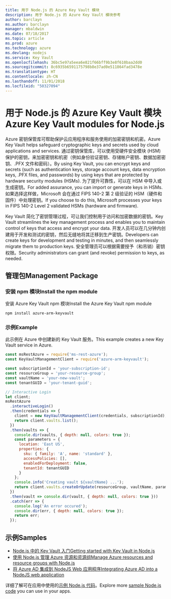 ```yaml
---
title: 用于 Node.js 的 Azure Key Vault 模块
description: 用于 Node.js 的 Azure Key Vault 模块参考
author: barclayn
ms.author: barclayn
manager: mbaldwin
ms.date: 07/18/2017
ms.topic: article
ms.prod: azure
ms.technology: azure
ms.devlang: nodejs
ms.service: Key Vault
ms.openlocfilehash: 36bc5e97a5eea6e821f66bff9b3e8f610baa2dd0
ms.sourcegitcommit: 8c6935b6591175798b8e37ad0e511864fad3478e
ms.translationtype: HT
ms.contentlocale: zh-CN
ms.lasthandoff: 11/01/2018
ms.locfileid: "50327094"
---
```

# <a name="azure-key-vault-modules-for-nodejs"></a><span data-ttu-id="c05bb-103">用于 Node.js 的 Azure Key Vault 模块</span><span class="sxs-lookup"><span data-stu-id="c05bb-103">Azure Key Vault modules for Node.js</span></span>

<span data-ttu-id="c05bb-104">Azure 密钥保管库可帮助保护云应用程序和服务使用的加密密钥和机密。</span><span class="sxs-lookup"><span data-stu-id="c05bb-104">Azure Key Vault helps safeguard cryptographic keys and secrets used by cloud applications and services.</span></span> <span data-ttu-id="c05bb-105">通过密钥保管库，可以使用受硬件安全模块 (HSM) 保护的密钥，来加密密钥和机密（例如身份验证密钥、存储帐户密钥、数据加密密钥、.PFX 文件和密码）。</span><span class="sxs-lookup"><span data-stu-id="c05bb-105">By using Key Vault, you can encrypt keys and secrets (such as authentication keys, storage account keys, data encryption keys, .PFX files, and passwords) by using keys that are protected by hardware security modules (HSMs).</span></span> <span data-ttu-id="c05bb-106">为了提升可靠性，可以在 HSM 中导入或生成密钥。</span><span class="sxs-lookup"><span data-stu-id="c05bb-106">For added assurance, you can import or generate keys in HSMs.</span></span> <span data-ttu-id="c05bb-107">如果选择这样做，Microsoft 会在通过 FIPS 140-2 第 2 级验证的 HSM（硬件和固件）中处理密钥。</span><span class="sxs-lookup"><span data-stu-id="c05bb-107">If you choose to do this, Microsoft processes your keys in FIPS 140-2 Level 2 validated HSMs (hardware and firmware).</span></span>

<span data-ttu-id="c05bb-108">Key Vault 简化了密钥管理过程，可让我们控制用于访问和加密数据的密钥。</span><span class="sxs-lookup"><span data-stu-id="c05bb-108">Key Vault streamlines the key management process and enables you to maintain control of keys that access and encrypt your data.</span></span> <span data-ttu-id="c05bb-109">开发人员可以在几分钟内创建用于开发和测试的密钥，然后无缝地将其迁移到生产密钥。</span><span class="sxs-lookup"><span data-stu-id="c05bb-109">Developers can create keys for development and testing in minutes, and then seamlessly migrate them to production keys.</span></span> <span data-ttu-id="c05bb-110">安全管理员可以根据需要授予（和吊销）密钥权限。</span><span class="sxs-lookup"><span data-stu-id="c05bb-110">Security administrators can grant (and revoke) permission to keys, as needed.</span></span>

## <a name="management-package"></a><span data-ttu-id="c05bb-111">管理包</span><span class="sxs-lookup"><span data-stu-id="c05bb-111">Management Package</span></span>

### <a name="install-the-npm-module"></a><span data-ttu-id="c05bb-112">安装 npm 模块</span><span class="sxs-lookup"><span data-stu-id="c05bb-112">Install the npm module</span></span> 

<span data-ttu-id="c05bb-113">安装 Azure Key Vault npm 模块</span><span class="sxs-lookup"><span data-stu-id="c05bb-113">Install the Azure Key Vault npm module</span></span>

```bash
npm install azure-arm-keyvault
```

### <a name="example"></a><span data-ttu-id="c05bb-114">示例</span><span class="sxs-lookup"><span data-stu-id="c05bb-114">Example</span></span>

<span data-ttu-id="c05bb-115">此示例在 Azure 中创建新的 Key Vault 服务。</span><span class="sxs-lookup"><span data-stu-id="c05bb-115">This example creates a new Key Vault service in Azure.</span></span>

```javascript
const msRestAzure = require('ms-rest-azure');
const KeyVaultManagementClient = require('azure-arm-keyvault');

const subscriptionId = 'your-subscription-id';
const resourceGroup = 'your-resource-group';
const vaultName = 'your-new-vault';
const tenantGUID = 'your-tenant-guid';

// Interactive Login
let client;
msRestAzure
  .interactiveLogin()
  .then(credentials => {
    client = new KeyVaultManagementClient(credentials, subscriptionId);
    return client.vaults.list();
  })
  .then(vaults => {
    console.dir(vaults, { depth: null, colors: true });
    const parameters = {
      location: 'East US',
      properties: {
        sku: { family: 'A', name: 'standard' },
        accessPolicies: [],
        enabledForDeployment: false,
        tenantId: tenantGUID
      }
    };
    console.info('Creating vault ${vaultName} ...');
    return client.vaults.createOrUpdate(resourceGroup, vaultName, parameters);
  })
  .then(vault => console.dir(vault, { depth: null, colors: true }))
  .catch(err => {
    console.log('An error occured');
    console.dir(err, { depth: null, colors: true });
    return err;
  });
```

## <a name="samples"></a><span data-ttu-id="c05bb-116">示例</span><span class="sxs-lookup"><span data-stu-id="c05bb-116">Samples</span></span>

- [<span data-ttu-id="c05bb-117">Node.js 中的 Key Vault 入门</span><span class="sxs-lookup"><span data-stu-id="c05bb-117">Getting started with Key Vault in Node.js</span></span>](https://azure.microsoft.com/resources/samples/key-vault-node-getting-started/)
- [<span data-ttu-id="c05bb-118">使用 Node.js 管理 Azure 资源和资源组</span><span class="sxs-lookup"><span data-stu-id="c05bb-118">Manage Azure resources and resource groups with Node.js</span></span>](https://azure.microsoft.com/resources/samples/resource-manager-node-resources-and-groups/) 
- [<span data-ttu-id="c05bb-119">将 Azure AD 集成到 NodeJS Web 应用程序</span><span class="sxs-lookup"><span data-stu-id="c05bb-119">Integrating Azure AD into a NodeJS web application</span></span>](https://azure.microsoft.com/resources/samples/active-directory-node-webapp-openidconnect/) 

<span data-ttu-id="c05bb-120">详细了解可在应用中使用的[示例 Node.js 代码](https://azure.microsoft.com/resources/samples/?platform=nodejs)。</span><span class="sxs-lookup"><span data-stu-id="c05bb-120">Explore more [sample Node.js code](https://azure.microsoft.com/resources/samples/?platform=nodejs) you can use in your apps.</span></span>
